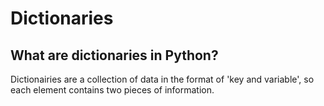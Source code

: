 # Dictionaries

## What are dictionaries in Python?

Dictionairies are a collection of data in the format of 'key and variable', so each element contains two pieces of information. 
